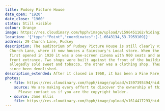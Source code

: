 ```yaml
---
title: Pudsey Picture House
date_open: "1920"
date_close: "1960"
status: Still visible
colour: Orange
image: https://res.cloudinary.com/hpph/image/upload/v1596451162/hidinginplainsight/pudseypicturehouse.svg
location: '{"type":"Point","coordinates":[-1.6643134,53.7959109]}'
address: 29 Church Lane, Pudsey
description: The auditorium of Pudsey Picture House is still clearly visible on
  Church Lane, where it now houses a Sainsbury's Local store. When the cinema
  first opened in 1920 it was a one-screen cinema with 900 seats and an unusual
  front entrance. Two shops were built against the front of the building, one
  allegedly sold sweet and tobacco, the other was a clothing shop. These have
  since been demolished.
description_extended: After it closed in 1960, it has been a Fine Fare, a Co-op and a Kwik Save.
photos:
  - file: https://res.cloudinary.com/hpph/image/upload/v1597395494/hidinginplainsight/Pudsey_Picture_House.jpg
    source: We are making every effort to discover the ownership of this photo.
      Please contact us if you are the copyright holder.
  - source: Jane Ellis
    file: https://res.cloudinary.com/hpph/image/upload/v1614417293/hidinginplainsight/img415_Pudsey_Picture_Hse_J_Ellis.jpg
---
```

